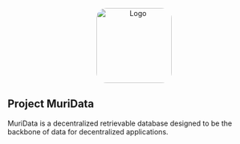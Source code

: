 <p align="center">
  <a href="https://muri.moe/" target="_blank">
    <img style="border-radius: 20px;" height="150" alt="Logo" src="https://avatars.githubusercontent.com/u/92986402?s=400&u=5122b6ff596667907f9dde3fbfb9e8c95adb0aef&v=4"/>
  </a>
</p>
<p align="center">
  <h2>Project MuriData</h2>
</p>
MuriData is a decentralized retrievable database designed to be the backbone of data for decentralized applications. 

